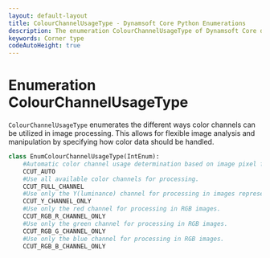 ```yaml
---
layout: default-layout
title: ColourChannelUsageType - Dynamsoft Core Python Enumerations
description: The enumeration ColourChannelUsageType of Dynamsoft Core describes how the color channel is used in the image.
keywords: Corner type
codeAutoHeight: true
---
```


# Enumeration ColourChannelUsageType

`ColourChannelUsageType` enumerates the different ways color channels can be utilized in image processing. This allows for flexible image analysis and manipulation by specifying how color data should be handled.

```python
class EnumColourChannelUsageType(IntEnum):
    #Automatic color channel usage determination based on image pixel format and scene.
    CCUT_AUTO
    #Use all available color channels for processing.
    CCUT_FULL_CHANNEL
    #Use only the Y(luminance) channel for processing in images represented in the NV21 format.
    CCUT_Y_CHANNEL_ONLY
    #Use only the red channel for processing in RGB images.
    CCUT_RGB_R_CHANNEL_ONLY
    #Use only the green channel for processing in RGB images.
    CCUT_RGB_G_CHANNEL_ONLY
    #Use only the blue channel for processing in RGB images.
    CCUT_RGB_B_CHANNEL_ONLY
```